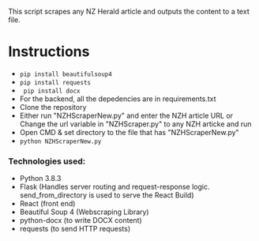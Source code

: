 This script scrapes any NZ Herald article and outputs the content to a text file. 

# Instructions
- ``` pip install beautifulsoup4  ```
- ``` pip install requests ```
- ``` pip install docx```
- For the backend, all the depedencies are in requirements.txt
- Clone the repository
- Either run "NZHScraperNew.py" and enter the NZH article URL
	or
  Change the url variable in "NZHScraper.py" to any NZH articke and run
- Open CMD & set directory to the file that has "NZHScraperNew.py"
- ```python NZHScraperNew.py```

### Technologies used:
- Python 3.8.3
- Flask (Handles server routing and request-response logic. send_from_directory is used to serve the React Build)
- React (front end)
- Beautiful Soup 4 (Webscraping Library)
- python-docx (to write DOCX content)
- requests (to send HTTP requests)
